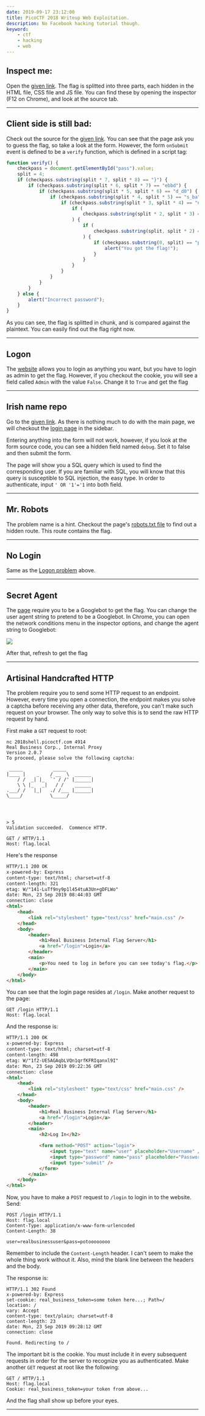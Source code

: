 ```yaml
---
date: 2019-09-17 23:12:00
title: PicoCTF 2018 Writeup Web Exploitation.
description: No Facebook hacking tutorial though.
keyword:
    - ctf
    - hacking
    - web
---
```


## Inspect me:

Open the [given link](http://2018shell.picoctf.com:53213/). The flag is splitted into three parts, each hidden in the HTML file, CSS file and JS file. You can find these by opening the inspector (F12 on Chrome), and look at the source tab.

***

## Client side is still bad:

Check out the source for the [given link](http://2018shell.picoctf.com:8930/). You can see that the page ask you to guess the flag, so take a look at the form. However, the form `onSubmit` event is defined to be a `verify` function, which is defined in a script tag:

```js
function verify() {
    checkpass = document.getElementById("pass").value;
    split = 4;
    if (checkpass.substring(split * 7, split * 8) == "}") {
        if (checkpass.substring(split * 6, split * 7) == "ebbd") {
            if (checkpass.substring(split * 5, split * 6) == "d_d0") {
                if (checkpass.substring(split * 4, split * 5) == "s_ba") {
                    if (checkpass.substring(split * 3, split * 4) == "nt_i") {
                        if (
                            checkpass.substring(split * 2, split * 3) == "clie"
                        ) {
                            if (
                                checkpass.substring(split, split * 2) == "CTF{"
                            ) {
                                if (checkpass.substring(0, split) == "pico") {
                                    alert("You got the flag!");
                                }
                            }
                        }
                    }
                }
            }
        }
    } else {
        alert("Incorrect password");
    }
}
```
As you can see, the flag is splitted in chunk, and is compared against the plaintext. You can easily find out the flag right now.

***

## Logon 
The [website](http://2018shell.picoctf.com:62746) allows you to login as anything you want, but you have to login as admin to get the flag. However, if you checkout the cookie, you will see a field called `Admin` with the value `False`. Change it to `True` and get the flag

***

## Irish name repo
Go to the [given link](http://2018shell.picoctf.com:59464). As there is nothing much to do with the main page, we will checkout the [login page](http://2018shell.picoctf.com:59464/login.html) in the sidebar.

Entering anything into the form will not work, however, if you look at the form source code, you can see a hidden field named `debug`. Set it to false and then submit the form.

The page will show you a SQL query which is used to find the corresponding user. If you are familiar with SQL, you will know that this query is susceptible to SQL injection, the easy type. In order to authenticate, input `' OR '1'='1` into both field.

***

## Mr. Robots
The problem name is a hint. Checkout the page's [robots.txt file](http://2018shell.picoctf.com:15298/robots.txt) to find out a hidden route. This route contains the flag.

***

## No Login
Same as the [Logon problem](#logon) above.

***

## Secret Agent
The [page](http://2018shell.picoctf.com:46162) require you to be a Googlebot to get the flag. You can change the user agent string to pretend to be a Googlebot. In Chrome, you can open the network conditions menu in the inspector options, and change the agent string to Googlebot:

![](user-agent.png)

After that, refresh to get the flag

***

## Artisinal Handcrafted HTTP
The problem require you to send some HTTP request to an endpoint. However, every time you open a connection, the endpoint makes you solve a captcha before receiving any other data, therefore, you can't make such request on your browser. The only way to solve this is to send the raw HTTP request by hand.

First make a `GET` request to root:
```
nc 2018shell.picoctf.com 4914
Real Business Corp., Internal Proxy
Version 2.0.7
To proceed, please solve the following captcha:

 _____           _____
|____ |    _    / __  \  ______
    / /  _| |_  `' / /' |______|
    \ \ |_   _|   / /    ______
.___/ /   |_|   ./ /___ |______|
\____/          \_____/




> 5
Validation succeeded.  Commence HTTP.

GET / HTTP/1.1
Host: flag.local
```

Here's the response

```html
HTTP/1.1 200 OK
x-powered-by: Express
content-type: text/html; charset=utf-8
content-length: 321
etag: W/"141-LuTf9ny9p1l454tuA3Un+gDFLWo"
date: Mon, 23 Sep 2019 08:44:03 GMT
connection: close
<html>
    <head>
        <link rel="stylesheet" type="text/css" href="main.css" />
    </head>
    <body>
        <header>
            <h1>Real Business Internal Flag Server</h1>
            <a href="/login">Login</a>
        </header>
        <main>
            <p>You need to log in before you can see today's flag.</p>
        </main>
    </body>
</html>
```

You can see that the login page resides at `/login`. Make another request to the page:

```
GET /login HTTP/1.1
Host: flag.local
```

And the response is:

```html
HTTP/1.1 200 OK
x-powered-by: Express
content-type: text/html; charset=utf-8
content-length: 498
etag: W/"1f2-UE5AGAqbLVQn1qrfKFRIqanxl9I"
date: Mon, 23 Sep 2019 09:22:36 GMT
connection: close
<html>
    <head>
        <link rel="stylesheet" type="text/css" href="main.css" />
    </head>
    <body>
        <header>
            <h1>Real Business Internal Flag Server</h1>
            <a href="/login">Login</a>
        </header>
        <main>
            <h2>Log In</h2>

            <form method="POST" action="login">
                <input type="text" name="user" placeholder="Username" />
                <input type="password" name="pass" placeholder="Password" />
                <input type="submit" />
            </form>
        </main>
    </body>
</html>
```

Now, you have to make a `POST` request to `/login` to login in to the website. Send:

```
POST /login HTTP/1.1
Host: flag.local
Content-Type: application/x-www-form-urlencoded
Content-Length: 38

user=realbusinessuser&pass=potoooooooo
```

Remember to include the `Content-Length` header. I can't seem to make the whole thing work without it. Also, mind the blank line between the headers and the body.

The response is:

```
HTTP/1.1 302 Found
x-powered-by: Express
set-cookie: real_business_token=some token here...; Path=/
location: /
vary: Accept
content-type: text/plain; charset=utf-8
content-length: 23
date: Mon, 23 Sep 2019 09:28:12 GMT
connection: close

Found. Redirecting to /
```

The important bit is the cookie. You must include it in every subsequent requests in order for the server to recognize you as authenticated. Make another `GET` request at root like the following:

```
GET / HTTP/1.1
Host: flag.local
Cookie: real_business_token=your token from above...
```

And the flag shall show up before your eyes.

---